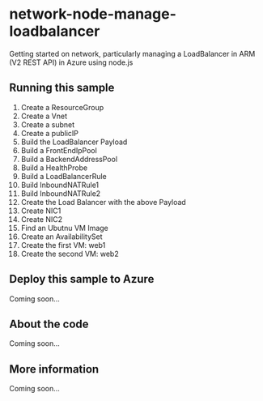 # network-node-manage-loadbalancer
Getting started on network, particularly managing a LoadBalancer in ARM (V2 REST API) in Azure using node.js
## Running this sample

1. Create a ResourceGroup
2. Create a Vnet
3. Create a subnet
4. Create a publicIP
5. Build the LoadBalancer Payload
  1. Build a FrontEndIpPool
  2. Build a BackendAddressPool
  3. Build a HealthProbe
  4. Build a LoadBalancerRule
  5. Build InboundNATRule1
  6. Build InboundNATRule2
6. Create the Load Balancer with the above Payload
7. Create NIC1
8. Create NIC2
9. Find an Ubutnu VM Image
10. Create an AvailabilitySet
11. Create the first VM: web1
12. Create the second VM: web2

## Deploy this sample to Azure
Coming soon...
## About the code
Coming soon...
## More information
Coming soon...